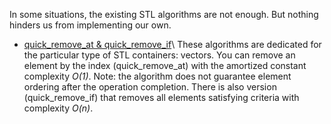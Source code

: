 In some situations, the existing STL algorithms are not enough. But nothing hinders us from implementing our own.

* [quick_remove_at & quick_remove_if](./quick_remove)\ 
These algorithms are dedicated for the particular type of STL containers: vectors. You can remove an element by the index (quick_remove_at)  with the amortized constant complexity _O(1)_. Note: the algorithm does not guarantee element ordering after the operation completion. There is also version (quick_remove_if) that removes all elements satisfying criteria with complexity _O(n)_.

